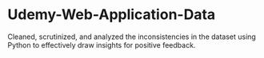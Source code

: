 # Udemy-Web-Application-Data
Cleaned, scrutinized, and analyzed the inconsistencies in the dataset using Python to effectively draw insights for positive feedback.
